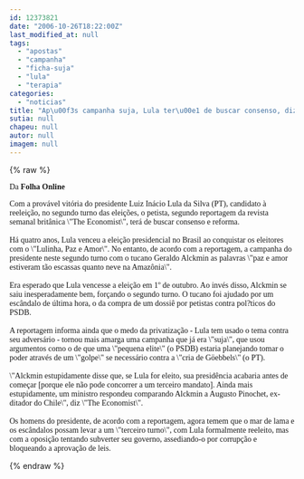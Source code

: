 ```yaml
---
id: 12373821
date: "2006-10-26T18:22:00Z"
last_modified_at: null
tags:
  - "apostas"
  - "campanha"
  - "ficha-suja"
  - "lula"
  - "terapia"
categories:
  - "noticias"
title: "Ap\u00f3s campanha suja, Lula ter\u00e1 de buscar consenso, diz The Economist "
sutia: null
chapeu: null
autor: null
imagem: null
---
```

{% raw %}
<p><P><FONT face=Verdana>Da <STRONG>Folha Online<BR></STRONG></FONT></P></p>
<p><P><FONT face=Verdana>Com a provável vitória do presidente Luiz Inácio Lula da Silva (PT), candidato à reeleição, no segundo turno das eleições, o petista, segundo reportagem da revista semanal britânica \"The Economist\", terá de buscar consenso e reforma.<BR><BR>Há quatro anos, Lula venceu a eleição presidencial no Brasil ao conquistar os eleitores com o \"Lulinha, Paz e Amor\". No entanto, de acordo com a reportagem, a campanha do presidente neste segundo turno com o tucano Geraldo Alckmin as palavras \"paz e amor estiveram tão escassas quanto neve na Amazônia\".<BR><BR>Era esperado que Lula vencesse a eleição em 1º de outubro. Ao invés disso, Alckmin se saiu inesperadamente bem, forçando o segundo turno. O tucano foi ajudado por um escândalo de última hora, o da compra de um dossiê por petistas contra pol?ticos do PSDB.<BR><BR>A reportagem informa ainda que o medo da privatização&nbsp;- Lula tem usado o tema contra seu adversário - tornou mais amarga uma campanha que já era \"suja\", que usou argumentos como o de que uma \"pequena elite\" (o PSDB) estaria planejando tomar o poder através de um \"golpe\" se necessário contra a \"cria de Göebbels\" (o PT).<BR><BR>\"Alckmin estupidamente disse que, se Lula for eleito, sua presidência acabaria antes de começar [porque ele não pode concorrer a um terceiro mandato]. Ainda mais estupidamente, um ministro respondeu comparando Alckmin a Augusto Pinochet, ex-ditador do Chile\", diz \"The Economist\".<BR><BR>Os homens do presidente, de acordo com a reportagem, agora temem que o mar de lama e os escândalos possam levar a um \"terceiro turno\", com Lula formalmente reeleito, mas com a oposição tentando subverter seu governo, assediando-o por corrupção e bloqueando a aprovação de leis.</FONT><BR></P> </p>
{% endraw %}